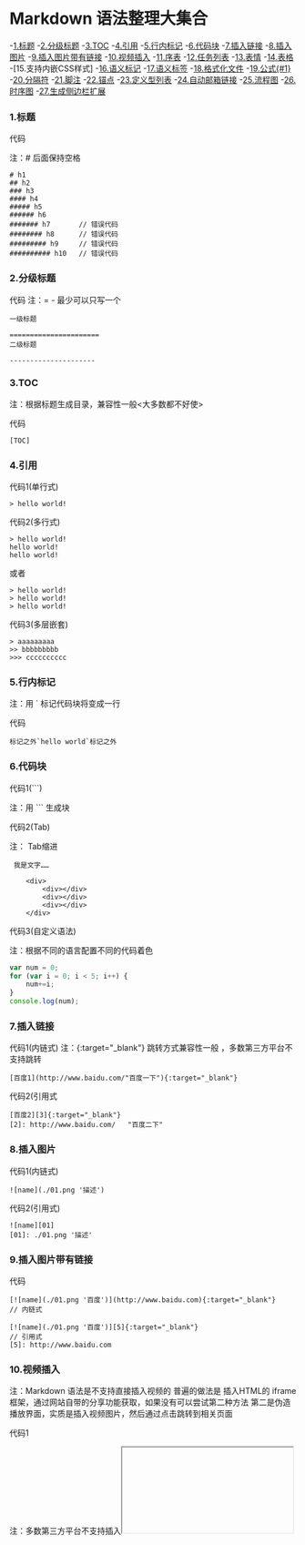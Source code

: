 # Markdown 语法整理大集合
-[1.标题]()
-[2.分级标题]()
-[3.TOC]()
-[4.引用]()
-[5.行内标记]()
-[6.代码块]()
-[7.插入链接]()
-[8.插入图片]()
-[9.插入图片带有链接]()
-[10.视频插入]()
-[11.序表]()
-[12.任务列表]()
-[13.表情]()
-[14.表格]()
-[15.支持内嵌CSS样式]
-[16.语义标记]()
-[17.语义标签]()
-[18.格式化文件]()
-[19.公式{#1}]()
-[20.分隔符]()
-[21.脚注]()
-[22.锚点]()
-[23.定义型列表]()
-[24.自动邮箱链接]()
-[25.流程图]()
-[26.时序图]()
-[27.生成侧边栏扩展]()

### 1.标题

代码

注：# 后面保持空格
```
# h1
## h2
### h3
#### h4
##### h5
###### h6
####### h7       // 错误代码
######## h8      // 错误代码
######### h9     // 错误代码
########## h10   // 错误代码

```
### 2.分级标题

代码
注：= - 最少可以只写一个
```
一级标题

======================
二级标题

---------------------
```
### 3.TOC
注：根据标题生成目录，兼容性一般<大多数都不好使>

代码
```
[TOC]
```
### 4.引用
代码1(单行式)
```
> hello world!
```
代码2(多行式)
```
> hello world!
hello world!
hello world!
```
或者
```
> hello world!
> hello world!
> hello world!
```
代码3(多层嵌套)
```
> aaaaaaaaa
>> bbbbbbbbb
>>> cccccccccc
```
### 5.行内标记
注：用 ` 标记代码块将变成一行

代码
```
标记之外`hello world`标记之外
```
### 6.代码块
代码1(```)

注：用 ``` 生成块

代码2(Tab)

注： Tab缩进
```
 我是文字……

    <div>   
        <div></div>
        <div></div>
        <div></div>
    </div>
```
代码3(自定义语法)

注：根据不同的语言配置不同的代码着色
```javascript
var num = 0;
for (var i = 0; i < 5; i++) {
    num+=i;
}
console.log(num);
```
### 7.插入链接
代码1(内链式)
注：{:target="_blank"} 跳转方式兼容性一般 ，多数第三方平台不支持跳转
```
[百度1](http://www.baidu.com/"百度一下"){:target="_blank"}
```
代码2(引用式
```
[百度2][3]{:target="_blank"}
[2]: http://www.baidu.com/   "百度二下"
```
### 8.插入图片
代码1(内链式)
```
![name](./01.png '描述')
```
代码2(引用式)
```
![name][01]
[01]: ./01.png '描述'
```
### 9.插入图片带有链接
代码
```
[![name](./01.png '百度')](http://www.baidu.com){:target="_blank"}         // 内链式

[![name](./01.png '百度')][5]{:target="_blank"}                         // 引用式
[5]: http://www.baidu.com
```
### 10.视频插入
注：Markdown 语法是不支持直接插入视频的
普遍的做法是 插入HTML的 iframe 框架，通过网站自带的分享功能获取，如果没有可以尝试第二种方法
第二是伪造播放界面，实质是插入视频图片，然后通过点击跳转到相关页面

代码1

注：多数第三方平台不支持插入<iframe>视频
```
<iframe height=498 width=510 src='http://player.youku.com/embed/XMjgzNzM0NTYxNg==' frameborder=0 'allowfullscreen'></iframe>
```

代码2
```
[![youku2](./youku2.png)](http://v.youku.com/v_show/id_XMjgzNzM0NTYxNg==.html?spm=a2htv.20009910.contentHolderUnit2.A&from=y1.3-tv-grid-1007-9910.86804.1-2#paction){:target="_blank"}
```
### 11.序表
代码1(有序)

注：序列.后 保持空格
```
1. one
2. two
3. three
```
代码2(无序)
```
* one
* two
* three
```
代码3(序表嵌套)
```
1. one
    1. one-1
    2. two-2
2. two
    * two-1
    * two-2
```

### 12.任务列表
注：兼容性一般 要隔开一行

代码
```
这是文字……

- [x] 选项一
- [ ] 选项二  
- [ ]  [选项3]
```
### 13.表情
[表情代码地址](https://www.webpagefx.com/tools/emoji-cheat-sheet/)

### 14.表格
注： : 代表对齐方式 , : 与 | 之间不要有空格，否则对齐会有些不兼容

代码1
```
|    a    |       b       |      c     |
|:-------:|:------------- | ----------:|
|   居中  |     左对齐    |   右对齐   |
|=========|===============|============|
```
代码2(简约写法)
```
a  | b | c  
:-:|:- |-:
    居中    |     左对齐      |   右对齐    
============|=================|=============
```

### 15.支持内嵌CSS样式
代码
```
<p style="color: #AD5D0F;font-size: 30px; font-family: '宋体';">内联样式</p>
```
### 16.语义标记


|描述|效果|代码|
|:---:|:---:|:---:|
|斜体|*斜体*|\*斜体*|
|斜体|	_斜体_|	\_斜体_|
|加粗|	**加粗**|	\*\*加粗**|
|加粗+斜体|	***加粗+斜体***|	\*\*\*加粗+斜体***|
|加粗+斜体|	**_加粗+斜体_**|	\*\*\_加粗+斜体_**|
|删除线|~~删除线~~|	\~\~删除线~~|

### 17.语义标签

|描述|效果|代码|
|:--:|:--:|:--:|
|斜体|<i>斜体</i>|	\<i>斜体\</i>|
|加粗|<b>加粗</b>|\<b>加粗\</b>|
|强调|<em>强调</em>|\<em>强调\</em>|
|上标|Z<sup>a</sup>|Z\<sup>a\</sup>|
|下标|Z<sub>a</sub>|Z\<sub>a\</sub>|
|键盘文本|<kbd>Ctrl</kbd>|\<kbd>Ctrl\</kbd>|
|换行|	|\<br />|

### 18.格式化文本
保持输入排版格式不变

注：对内置标签需要破坏结构才能显示

代码
```
<pre>
hello world
         hi
  hello world
</pre>
```
错误解决方法

注：标签内部添加空格 或者 直接使用 ``` 标记来处理

代码1(插入空格)
```
<pre>
    < div>   
        < div>< /div>
        < div>< /div>
        < div>< /div>
    < /div>
</pre>
```
### 19.公式 {#1}
注：1个$左对齐，2个居中

代码
```
$$ x \href{why-equal.html}{=} y^2 + 1 $$
$ x = {-b \pm \sqrt{b^2-4ac} \over 2a}. $
```
$$ x \href{why-equal.html}{=} y^2 + 1 $$
$ x = {-b \pm \sqrt{b^2-4ac} \over 2a}. $

### 20.分隔符
注：最少三个 --- 或 *** 或 * * *

代码
```
***
---
* * *
```
### 21.脚注
代码
```
Markdown[^1]
[^1]: Markdown是一种纯文本标记语言        // 在文章最后面显示脚注
```
Markdown[^1]
[^1]: Markdown是一种纯文本标记语言        // 在文章最后面显示脚注

### 22.锚点
代码
注：只有标题支持锚点 跳转目录方括号后 保持空格
```
[公式标题锚点](#1)

### [需要跳转的目录] {#1}    // 方括号后保持空格
```
[公式标题锚点]()

### 23.定义型列表
注：解释型定义
代码
```
Markdown
:    轻量级文本标记语言，可以转换成html，pdf等格式  //  开头一个`:` + `Tab` 或 四个空格

代码块定义
:    代码块定义……

        var a = 10;            // 保持空一行与 递进缩进
```

### 24.自动邮箱链接
代码
```
<xxx@outlook.com>
```

### 25.流程图
代码1
```
st=>start: 开始|past:> http://www.baidu.com // 开始
e=>end: 结束                // 结束
c1=>condition: 条件1:>http://www.baidu.com[_parent]    // 判断条件
c2=>condition: 条件2        // 判断条件
c3=>condition: 条件3        // 判断条件
io=>inputoutput: 输出        // 输出
//----------------以上为定义参数-------------------------

//----------------以下为连接参数-------------------------
// 开始->判断条件1为no->判断条件2为no->判断条件3为no->输出->结束
st->c1(yes,right)->c2(yes,right)->c3(yes,right)->io->e
c1(no)->e                     // 条件1不满足->结束
c2(no)->e                     // 条件2不满足->结束
c3(no)->e                     // 条件3不满足->结束
```
代码详解

流程图分为两个部分： 定义参数 然后 连接参数

定义示例：
```
tag=>type: content:>url           // 形参格式    
st=>start: 开始:>http://www.baidu.com[blank]    //实参格式
```
注： st=>start: 开始 的：后面保持空格

|形参|实参|含义|
|:---|:---|:---|
|tag|st|标签 (可以自定义)|
|=>|=>|赋值|
|type|start|类型 (6种类型)|
|content|开始|描述内容 (可以自定义)|
|:>url|http://www.baidu.com[blank]|链接与跳转方式 兼容性很差|


|6种类型|含义|
|:--|:--|
|start|启动|
|end|结束|
|operation|程序|
|subroutine|子程序|
|condition|条件|
|inputoutput|输出|
连接示例：
```
st->c1(yes,right)->c2(yes,right)->c3(yes,right)->io->e
开始->判断条件1为no->判断条件2为no->判断条件3为no->输出->结束
```

|形参|实参|含义|
|:---|:---|:---|
|->|->|连接|
|condition|c1|条件|
|(布尔值,方向)	|(yes,right)|	如果满足向右连接，4种方向：right ，left，up ，down 默认为：down|

注：operation (程序); subroutine (子程序) ;condition (条件)，都可以在括号里加入连接方向。
```
operation(right)
subroutine(left)
condition(yes,right)      // 只有条件 才能加布尔值
```
代码2

注：添加样式和url跳转 需要添加第三方的脚本，
实际效果很差，使用起来麻烦，意义不大
```
st=>start: 启动|past:>http://www.baidu.com[blank]    // 开始
e=>end: 结束                        // 结束
op1=>operation: 方案一                // 运算1
sub2=>subroutine: 方案二|approved:>http://www.baidu.com[_parent]  // 运算2
sub3=>subroutine: 重新制定方案        // 运算2
cond1=>condition: 行不行？|request  // 判断条件1
cond2=>condition: 行不行？            // 判断条件2
io=>inputoutput: 结果满意            // 输出

// 开始->方案1->判断条件->
st->op1->cond1
// 判断条件1为no->方案2->判断条件2为no->重新制定方案->方案1
cond1(no,right)->sub2->cond2(no,right)->sub3(right)->op1
cond1(yes)->io->e          // 判断条件满足->输出->结束
cond2(yes)->io->e         // 判断条件满足->输出->结束
```

### 26.时序图
代码1
```
A->>B: 你好
Note left of A: 我在左边      // 注释方向，只有左右，没有上下
Note right of B: 我在右边
B-->A: 很高兴认识你
```
代码详解

注：A->>B: 你好 后面可以不写文字，但是一定要在最后加上：
Note left of A 代表注释在A的左边

|符号|含义|
|:--:|:--:|
|-|实线|
|>|实心箭头|
|--|虚线|
|>>|空心箭头|

代码2
```
起床->吃饭: 稀饭油条
吃饭->上班: 不要迟到了
上班->午餐: 吃撑了
上班->下班:
Note right of 下班: 下班了
下班->回家:
Note right of 回家: 到家了
回家-->>起床:
Note left of 起床: 新的一天
```
### 27.生成侧边栏扩展
注：生成侧边栏一般是插入JS，再就是模板，
总体来说，很是麻烦，效果一般，不作详解。
